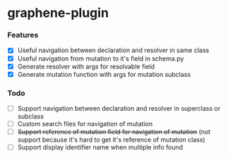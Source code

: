 # graphene-plugin

### Features
- [x] Useful navigation between declaration and resolver in same class
- [x] Useful navigation from mutation to it's field in schema.py
- [x] Generate resolver with args for resolvable field
- [x] Generate mutation function with args for mutation subclass

### Todo
- [ ] Support navigation between declaration and resolver in superclass or subclass
- [ ] Custom search files for navigation of mutation
- [ ] ~~Support reference of mutation field for navigation of mutation~~ (not support because it's hard to get it's reference of mutation class)
- [ ] Support display identifier name when multiple info found